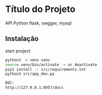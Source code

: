 # Título do Projeto

API Python flask, swgger, mysql

## Instalação

start project

```bash
python3 -m venv venv
source venv/bin/activate -> or deactivate
pip3 install -r src/requirements.txt
python3 src/app_dev.py
```

```bash
DOC:
http://127.0.0.1:8957/docs
```
